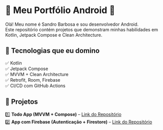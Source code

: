 # 📱 Meu Portfólio Android 🚀  

Olá! Meu nome é Sandro Barbosa e sou desenvolvedor Android.  
Este repositório contém projetos que demonstram minhas habilidades em Kotlin, Jetpack Compose e Clean Architecture.  

## 📌 Tecnologias que eu domino  
✅ Kotlin  
✅ Jetpack Compose  
✅ MVVM + Clean Architecture  
✅ Retrofit, Room, Firebase  
✅ CI/CD com GitHub Actions  

## 📂 Projetos  
1️⃣ **Todo App (MVVM + Compose)** – [Link do Repositório](#)  
2️⃣ **App com Firebase (Autenticação + Firestore)** – [Link do Repositório](#)  
